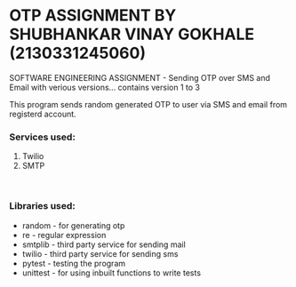# OTP ASSIGNMENT BY SHUBHANKAR VINAY GOKHALE (2130331245060)
SOFTWARE ENGINEERING ASSIGNMENT - Sending OTP over SMS and Email with verious versions...
contains version 1 to 3

This program sends random generated OTP to user via SMS and email from registerd account. <br>
<h3>Services used: </h3>
<ol>
<li> Twilio </li>
<li> SMTP</li>
</ol>
<br>

<h3>Libraries used: </h3>

<ul>
  <li>random - for generating otp</li>
  <li>re - regular expression</li>
  <li>smtplib - third party service for sending mail</li>
  <li>twilio - third party service for sending sms</li>
  <li>pytest - testing the program</li>
  <li>unittest - for using inbuilt functions to write tests</li>
</ul>
<br>
